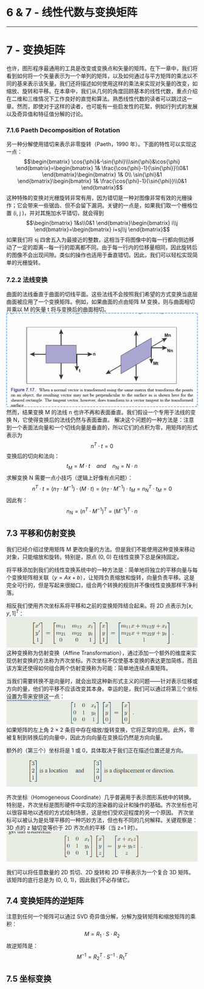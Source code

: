# 6 & 7 - 线性代数与变换矩阵

---

# 7 - 变换矩阵

也许，图形程序最通用的工具是改变或变换点和矢量的矩阵。在下一章中，我们将看到如何将一个矢量表示为一个单列的矩阵，以及如何通过与平方矩阵的乘法以不同的基来表示该矢量。我们还将描述如何使用这样的乘法来实现对矢量的改变，如缩放、旋转和平移。在本章中，我们从几何的角度回顾基本的线性代数，重点介绍在二维和三维情况下工作良好的直觉和算法。熟悉线性代数的读者可以跳过这一章。然而，即使对于这样的读者，也可能有一些启发性的花絮，例如行列式的发展以及奇异值和特征值分解的讨论。

### 7.1.6 Paeth Decomposition of Rotation

另一种分解使用错切来表示非零旋转（Paeth，1990 年）。下面的特性可以实现这一点：
$$\begin{bmatrix} \cos{\phi}&-\sin{\phi}\\\sin{\phi}&\cos{\phi} \end{bmatrix}=\begin{bmatrix} 1& \frac{\cos{\phi}-1}{\sin{\phi}}\\0&1 \end{bmatrix}\begin{bmatrix} 1& 0\\ \sin{\phi}&1 \end{bmatrix}\begin{bmatrix} 1& \frac{\cos{\phi}-1}{\sin{\phi}}\\0&1 \end{bmatrix}$$
这种特殊的变换对光栅旋转非常有用，因为错切是一种对图像非常有效的光栅操作；它会带来一些锯齿、但不会留下漏洞。关键的一点是，如果我们取一个栅格位置 (i, j )，并对其施加水平错切，就会得到
$$\begin{bmatrix} 1&s\\0&1 \end{bmatrix}\begin{bmatrix} i\\j \end{bmatrix}=\begin{bmatrix} i+sj\\j \end{bmatrix}$$
如果我们将 sj 四舍五入为最接近的整数，这相当于将图像中的每一行都向侧边移动了一定的距离--每一行的距离都不同。由于每一行内的位移量相同，因此旋转后的图像不会出现间隙。类似的操作也适用于垂直错切。因此，我们可以轻松实现简单的光栅旋转。

### 7.2.2 法线变换

曲面的法线垂直于曲面的切线平面。这些法线不会按照我们希望的方式变换当底层曲面被应用了一个变换矩阵。例如，如果曲面的点由矩阵 M 变换，则与曲面相切并乘以 M 的矢量 t 将与变换后的曲面相切。
![](pic/Pasted%20image%2020240305152540.png)
然而，结果变换 M 的法线 n 也许不再和表面垂直。我们假设一个专用于法线的变换 N，它使得变换后的法线仍然与表面垂直。
解决这个问题的一种方法是：注意到一个表面法向量和一个切线向量是垂直的，所以它们的点积为零，用矩阵的形式表示为
$$n^T\cdot t=0$$
变换后的切向和法向：
$$t_M=M\cdot t\quad and \quad n_N = N\cdot n$$
求解变换 N 需要一点小技巧（逻辑上好像有点问题）：
$$n^T\cdot t=(n_T\cdot M^{-1})\cdot(M\cdot t)=(n_T\cdot M^{-1})\cdot t_M=n^T_N\cdot t_M=0$$
因此有：
$$n_N=(n^T\cdot M^{-1})^T=(M^{-1})^T\cdot n$$

## 7.3 平移和仿射变换

我们已经介绍过使用矩阵 M 更改向量的方法。但是我们不能使用这种变换来移动对象，只能缩放和旋转。特别是，原点 (0, 0) 在线性变换下总是保持固定。

将平移添加到我们的线性变换系统中的一种方法是：简单地将独立的平移向量与每个变换矩阵相关联（$y = Ax+b$），让矩阵负责缩放和旋转，向量负责平移。这是完全可行的，但是写起来很拗口，组合两个转换的规则并不像线性变换那样干净利落。

相反我们使用齐次坐标系将平移和之前的变换矩阵结合起来。将 2D 点表示为$[x, y, 1]^T$：
![](pic/Pasted%20image%2020240305155640.png)
这种变换称为仿射变换（Affine Transformation），通过添加一个额外的维度来实现仿射变换的方法称为齐次坐标。齐次坐标不仅使基本变换的表达更加简练，而且该方案还使得如何组合两个仿射变换称为可能：简单地连续点乘矩阵。

当我们需要转换不是向量时，就会出现这种新形式主义的问题——针对表示位移或方向的量，他们的平移不应该改变其本身。幸运的是，我们可以通过将第三个坐标设置为零来安排这一点：
![](pic/Pasted%20image%2020240305160030.png)
如果矩阵的左上角 2 × 2 条目中存在缩放/旋转变换，它将正常的应用。此外，零被复制到转换后的向量中，因此方向向量在变换后仍然是方向向量。

额外的（第三个）坐标将是 1 或 0，具体取决于我们正在描述位置还是方向。
![](pic/Pasted%20image%2020240305160516.png)

齐次坐标（Homogeneous Coordinate）几乎普遍用于表示图形系统中的转换。特别是，齐次坐标是图形硬件中实现的渲染器的设计和操作的基础。齐次坐标也可以很容易地以透视的方式绘制场景，这是他们受欢迎程度的另一个原因。
齐次坐标可以被认为是处理平移的一种巧妙方法，但也有不同的几何解释。关键观察是：3D 点的 z 轴切变等价于 2D 齐次点的平移（当 z=1 时）。
![](pic/Pasted%20image%2020240305161405.png)

我们可以将任意数量的 2D 剪切、2D 旋转和 2D 平移表示为一个复合 3D 矩阵。该矩阵的底行总是为 (0, 0, 1)，因此我们不必存储它。

## 7.4 变换矩阵的逆矩阵

注意到任何一个矩阵可以通过 SVD 奇异值分解，分解为旋转矩阵和缩放矩阵的乘积：
$$M=R_1\cdot S \cdot R_2$$
故逆矩阵是：
$$M^{-1} = R_2^T \cdot S^{-1} \cdot R_1^T$$

## 7.5 坐标变换
